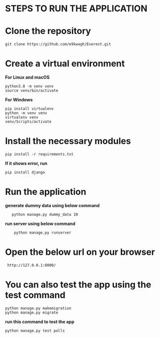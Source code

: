 

# STEPS TO RUN THE APPLICATION

# Clone the repository

    git clone https://github.com/e9kwagh/Everest.git

# Create a virtual environment

**For Linux and macOS**

    python3.8 -m venv venv
    source venv/bin/activate

**For Windows**

    pip install virtualenv
    python -m venv venv
    virtualenv venv
    venv/Scripts/activate


# Install the necessary modules

    pip install -r requirements.txt

**If it shows error, run**

    pip install django

# Run the application

**generate dummy data using below command**
```
   python manage.py dummy_data 10 

```

**run server using below command**
```
    python manage.py runserver

```

# Open the below url on your browser

     http://127.0.0.1:8000/


# You can also test the app using the test command 
    python manage.py makemigration
    python manage.py migrate

**run this command to test the app**
```python
python manage.py test polls
```
    